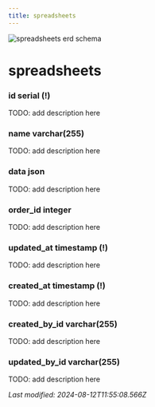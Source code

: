 ```yaml
---
title: spreadsheets
---
```


![spreadsheets erd schema](/img/schema/spreadsheets.svg)


#  spreadsheets

### id serial (!)
TODO: add description here

### name varchar(255)
TODO: add description here

### data json
TODO: add description here

### order_id integer
TODO: add description here

### updated_at timestamp (!)
TODO: add description here

### created_at timestamp (!)
TODO: add description here

### created_by_id varchar(255)
TODO: add description here

### updated_by_id varchar(255)
TODO: add description here


_Last modified: 2024-08-12T11:55:08.566Z_
